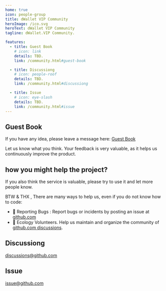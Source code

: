 ```yaml
---
home: true
icon: people-group
title: dWallet VIP Community
heroImage: /ico.svg
heroText: dWallet VIP Community
tagline: dWallet.VIP Community. 

features:
  - title: Guest Book
    # icon: link
    details: TBD. 
    link: /community.html#guest-book

  - title: Discussiong
    # icon: people-roof
    details: TBD.
    link: /community.html#discussiong

  - title: Issue
    # icon: eye-slash
    details: TBD. 
    link: /community.html#issue
---
```


## Guest Book
If you have any idea, please leave a message here: [Guest Book](https://github.com/dWalletVIP/dWalletVIPWeb/discussions/1)

Let us know what you think. Your feedback is very valuable, as it helps us continuously improve the product. 

## how you might help the project?
If you also think the service is valuable, please try to use it and let more people know.   

BTW & THX , There are many ways to help us, even if you do not know how to code:  
- 🐛 Reporting Bugs : Report bugs or incidents by posting an issue at [github.com](https://github.com/dWalletVIP/dWalletVIPWeb/issues)   
- 📆 Ecology Volunteers. Help us maintain and organize the community of [github.com discussions](https://github.com/dWalletVIP/dWalletVIPWeb/discussions).


## Discussiong
[discussions@github.com ](https://github.com/dWalletVIP/dWalletVIPWeb/discussions)
## Issue
[issue@github.com](https://github.com/dWalletVIP/dWalletVIPWeb/issues)
 